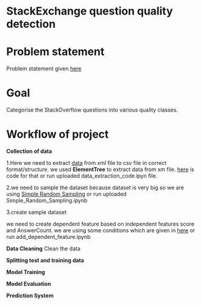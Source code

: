 # StackExchange question quality detection

# Problem statement
Problem statement given [here](https://github.com/Shubh4545/StackExchange-question-quality-detection/blob/70bdf96e0396bd24794deb46ff8337d70dfdb765/StackExchange%20question%20quality%20detection.pdf)

# Goal
Categorise the StackOverflow questions into various quality classes.

# Workflow of project
**Collection of data** 

1.Here we need to extract [data](https://drive.google.com/drive/folders/15xd3v1mSaeGILRnpUUa2V-r2AbGp26kH) from xml file to csv file in correct format/structure. we used **ElementTree** to extract data from xm file. [here](https://github.com/Shubh4545/StackExchange-question-quality-detection/blob/847ee6b192ed7aae9ce7fc65141e624eb2f6bd6e/dataset_extraction_code.ipynb) is code for that or run uploaded  data_extraction_code.ipyn file.

2.we need to sample the dataset because dataset is very big so we are using [Simple Random Sampling](https://github.com/Shubh4545/StackExchange-question-quality-detection/blob/810a270ad07862bcecc6ba98545006ed4c3c3893/Simple_Random_Sampling.ipynb) or run uploaded Simple_Random_Sampling.ipynb

3.create sample dataset 

we need to create dependent feature based on independent features score and AnswerCount. we are using some conditions which are given in [here](https://github.com/Shubh4545/StackExchange-question-quality-detection/blob/bc0173ad10f6be6d2690789875bee4f61f8b82fb/add_dependent_feature.ipynb) or run add_dependent_feature.ipynb

**Data Cleaning**
Clean the data 

**Splitting test and training data**

**Model Training**

**Model Evaluation**

**Prediction System**

